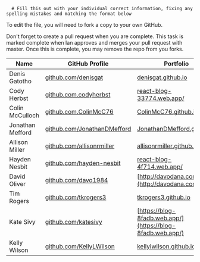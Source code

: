       # Fill this out with your individual correct information, fixing any spelling mistakes and matching the format below

To edit the file, you will need to fork a copy to your own GitHub.

Don't forget to create a pull request when you are complete. This task is marked complete when Ian approves and merges your pull request with master. Once this is complete, you may remove the repo from you forks.

| Name             | GitHub Profile                                                     | Portfolio                                                                                  |
| ---------------- | ------------------------------------------------------------------ | ------------------------------------------------------------------------------------------ |
| Denis Gatotho    | [github.com/denisgat](https://github.com/denisgat)                 | [denisgat.github.io](https://denisgat.github.io)                                           |
| Cody Herbst      | [github.com.codyherbst](https://github.com/codyherbst)             | [react-blog-33774.web.app/](https://react-blog-33774.web.app/)                                       |
| Colin McCulloch  | [github.com.ColinMcC76](https://github.com/ColinMcC76)             | [ColinMcC76.github.io](https://ColinMcC76.github.io/)                                      |
| Jonathan Mefford | [github.com/JonathanDMefford](https://github.com/JonathanDMefford) | [JonathanDMefford.github.io](https://jonathandmefford.github.io/)                          |
| Allison Miller   | [github.com/allisonrmiller](https://github.com/AllisonRMiller)     | [allisonrmiller.github.io](https://allisonrmiller.github.io/)                              |
| Hayden Nesbit    | [github.com/hayden-nesbit](https://github.com/hayden-nesbit)       | [react-blog-4f714.web.app/](https://react-blog-4f714.web.app/)                                 |
| David Oliver     | [github.com/davo1984](https://github.com/davo1984)                 | [http://davodana.com/](http://davodana.com/)                                           |
| Tim Rogers       | [github.com/tkrogers3](https://github.com/tkrogers3)               | [tkrogers3.github.io](https://tkrogers3.github.io)                                         |
| Kate Sivy        | [github.com/katesivy](https://github.com/katesivy)                 | [https://blog-8fadb.web.app/](https://blog-8fadb.web.app/) |
| Kelly Wilson     | [github.com/KellyLWilson](https://github.com/KellyLWilson)         | [kellylwilson.github.io](https://kellylwilson.github.io/)                                  |
